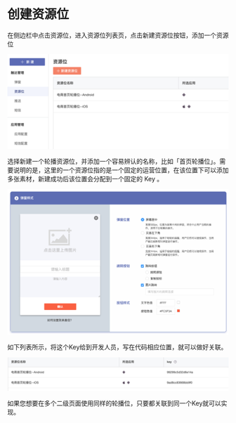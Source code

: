 # 创建资源位

在侧边栏中点击资源位，进入资源位列表页，点击新建资源位按钮，添加一个资源位

![](../../.gitbook/assets/image%20%2817%29.png)

选择新建一个轮播资源位，并添加一个容易辨认的名称，比如「首页轮播位」。需要说明的是，这里的一个资源位指的是一个固定的运营位置，在该位置下可以添加多张素材，新建成功后该位置会分配到一个固定的 Key 。

![](../../.gitbook/assets/image%20%28104%29.png)

如下列表所示，将这个Key给到开发人员，写在代码相应位置，就可以做好关联。

![](../../.gitbook/assets/image%20%282%29.png)

如果您想要在多个二级页面使用同样的轮播位，只要都关联到同一个Key就可以实现。

